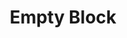 ---
layout: post
title: Empty Block
description: Ignore this
redirect: /projects/
img: /img/projects/empty.png
---